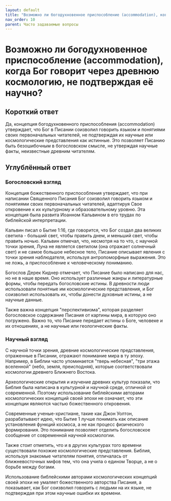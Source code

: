 ```yaml
---
layout: default
title: "Возможно ли богодухновенное приспособление (accommodation), когда Бог говорит через древнюю космологию, не подтверждая её научно?"
nav_order: 10
parent: Часто задаваемые вопросы
---
```


# Возможно ли богодухновенное приспособление (accommodation), когда Бог говорит через древнюю космологию, не подтверждая её научно?

## Короткий ответ

Да, концепция богодухновенного приспособления (accommodation) утверждает, что Бог в Писании соизволил говорить языком и понятиями своих первоначальных читателей, не подтверждая их научные или космологические представления как истинные. Это позволяет Писанию быть безошибочным в богословском смысле, не утверждая научные факты, неизвестные древним читателям.

## Углублённый ответ

### Богословский взгляд

Концепция божественного приспособления утверждает, что при написании Священного Писания Бог соизволил говорить языком и понятиями своих первоначальных читателей, адаптируя Свое откровение к их культурному и образовательному уровню. Эта концепция была развита Иоанном Кальвином в его трудах по библейской интерпретации.

Кальвин писал о Бытие 1:16, где говорится, что Бог создал два великих светила - больший свет, чтобы править днем, и меньший свет, чтобы править ночью. Кальвин отмечал, что, несмотря на то что, с научной точки зрения, Луна не является светилом (она отражает солнечный свет) и не самое большое небесное тело, Писание описывает явления с точки зрения наблюдателя, используя антропоморфные выражения. Это не ложь, а приспособление к человеческому пониманию.

Богослов Дерек Киднер отмечает, что Писание было написано для нас, но не в наше время. Оно использует различные жанры и литературные формы, чтобы передать богословские истины. В древности люди использовали понятные им космологические представления, и Бог соизволил использовать их, чтобы донести духовные истины, а не научные данные.

Также важна концепция "перспективизма", которая разделяет богословское содержание Писания от картины мира, в которую оно погружено. Важно то, что Писание передает истины о Боге, человеке и их отношениях, а не научные или геологические факты.

### Научный взгляд

С научной точки зрения, древние космологические представления, отраженные в Писании, отражают понимание мира в ту эпоху. Например, в Библии часто упоминается "тверь небесная", "три этажа вселенной" (небо, земля, преисподняя), которые соответствовали космологии древнего Ближнего Востока.

Археологические открытия и изучение древних культур показали, что Библия была написана в культурной и научной среде, отличной от современной. Поэтому использование библейскими авторами космологических концепций своей эпохи не означает, что эти концепции являются частью божественного откровения.

Современные ученые-христиане, такие как Джон Уолтон, разрабатывают идею, что Бытие 1 лучше понимать как описание установления функций космоса, а не как процесс физического формирования. Это понимание позволяет отделить богословское сообщение от современной научной космологии.

Также стоит отметить, что и в других культурах того времени существовали похожие космологические представления. Библия, используя знакомые читателям понятия, отличалась от ближневосточных мифов тем, что она учила о едином Творце, а не о борьбе между богами.

Использование библейскими авторами космологических концепций своей эпохи не умаляет божественного авторства Писания, а показывает, как Бог соизволил говорить с людьми на их языке, не подтверждая при этом научные ошибки их времени.